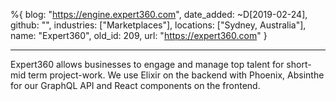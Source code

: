 %{
  blog: "https://engine.expert360.com",
  date_added: ~D[2019-02-24],
  github: "",
  industries: ["Marketplaces"],
  locations: ["Sydney, Australia"],
  name: "Expert360",
  old_id: 209,
  url: "https://expert360.com"
}

---

Expert360 allows businesses to engage and manage top talent for short-mid term project-work. We use Elixir on the backend with Phoenix, Absinthe for our GraphQL API and React components on the frontend.
